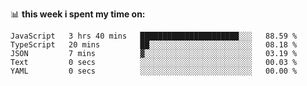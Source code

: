 📊 **this week i spent my time on:**
<!--START_SECTION:waka-->

```text
JavaScript   3 hrs 40 mins   ██████████████████████░░░   88.59 %
TypeScript   20 mins         ██░░░░░░░░░░░░░░░░░░░░░░░   08.18 %
JSON         7 mins          ▓░░░░░░░░░░░░░░░░░░░░░░░░   03.19 %
Text         0 secs          ░░░░░░░░░░░░░░░░░░░░░░░░░   00.03 %
YAML         0 secs          ░░░░░░░░░░░░░░░░░░░░░░░░░   00.00 %
```

<!--END_SECTION:waka-->
